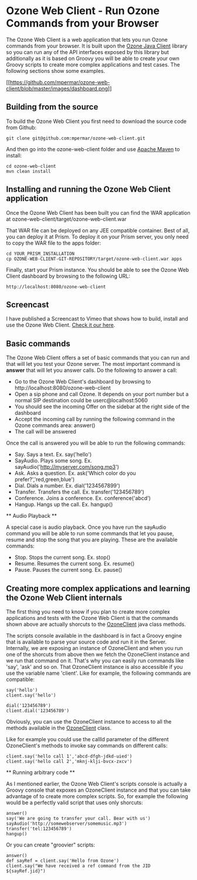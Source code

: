 # Ozone Web Client - Run Ozone Commands from your Browser

The Ozone Web Client is a web application that lets you run Ozone commands from your browser. It is built upon the [Ozone Java Client](https://github.com/tropo/tropo2/tree/master/ozone-java-client) library so you can run any of the API interfaces exposed by this library but additionally as it is based on Groovy you will be able to create your own Groovy scripts to create more complex applications and test cases. The following sections show some examples.

[[https://github.com/mpermar/ozone-web-client/blob/master/images/dashboard.png]]

## Building from the source

To build the Ozone Web Client you first need to download the source code from Github:

	git clone git@github.com:mpermar/ozone-web-client.git
	
And then go into the ozone-web-client folder and use [Apache Maven](http://maven.apache.org) to install:

	cd ozone-web-client
	mvn clean install
	
## Installing and running the Ozone Web Client application

Once the Ozone Web Client has been built you can find the WAR application at ozone-web-client/target/ozone-web-client.war

That WAR file can be deployed on any JEE compatible container. Best of all, you can deploy it at Prism. To deploy it on your Prism server, you only need to copy the WAR file to the apps folder:

	cd YOUR_PRISM_INSTALLATION
	cp OZONE-WEB-CLIENT-GIT-REPOSITORY/target/ozone-web-client.war apps

Finally, start your Prism instance. You should be able to see the Ozone Web Client dashboard by browsing to the following URL:

	http://localhost:8080/ozone-web-client

## Screencast

I have published a Screencast to Vimeo that shows how to build, install and use the Ozone Web Client. [Check it our here](http://www.vimeo.com/23868385). 

## Basic commands

The Ozone Web Client offers a set of basic commands that you can run and that will let you test your Ozone server. The most important command is **answer** that will let you answer calls. Do the following to answer a call:

- Go to the Ozone Web Client's dashboard by browsing to http://localhost:8080/ozone-web-client
- Open a sip phone and call Ozone. It depends on your port number but a normal SIP destination could be userc@localhost:5060
- You should see the incoming Offer on the sidebar at the right side of the dashboard
- Accept the incoming call by running the following command in the Ozone commands area: answer()
- The call will be answered

Once the call is answered you will be able to run the following commands:

- Say. Says a text. Ex. say('hello')
- SayAudio. Plays some song. Ex. sayAudio('http://myserver.com/song.mp3')
- Ask. Asks a question. Ex. ask('Which color do you prefer?','red,green,blue')
- Dial. Dials a number. Ex. dial('1234567899')
- Transfer. Transfers the call. Ex. transfer('123456789')
- Conference. Joins a conference. Ex. conference('abcd')
- Hangup. Hangs up the call. Ex. hangup()
	   	
** Audio Playback **

A special case is audio playback. Once you have run the sayAudio command you will be able to run some commands that let you pause, resume and stop the song that you are playing. These are the available commands:

- Stop. Stops the current song. Ex. stop()
- Resume. Resumes the current song. Ex. resume()
- Pause. Pauses the current song. Ex. pause()

## Creating more complex applications and learning the Ozone Web Client internals

The first thing you need to know if you plan to create more complex applications and tests with the Ozone Web Client is that the commands shown above are actually shorcuts to the [OzoneClient](https://github.com/tropo/tropo2/blob/master/ozone-java-client/src/main/java/com/voxeo/ozone/client/OzoneClient.java) java class methods. 

The scripts console available in the dashboard is in fact a Groovy engine that is available to parse your source code and run it in the Server. Internally, we are exposing an instance of OzoneClient and when you run one of the shorcuts from above then we fetch the OzoneClient instance and we run that command on it. That's why you can easily run commands like 'say', 'ask' and so on. That OzoneClient instance is also accessible if you use the variable name 'client'. Like for example, the following commands are compatible:

	say('hello')
	client.say('hello')

	dial('123456789')
	client.dial('123456789')

Obviously, you can use the OzoneClient instance to access to all the methods available in the [OzoneClient](https://github.com/tropo/tropo2/blob/master/ozone-java-client/src/main/java/com/voxeo/ozone/client/OzoneClient.java) class. 

Like for example you could use the callId parameter of the different OzoneClient's methods to invoke say commands on different calls:

	client.say('hello call 1','abcd-dfgh-jdkd-uied')       
	client.say('hello call 2','mknj-klji-bvcx-zxcv')       

** Running arbitrary code **

As I mentioned earlier, the Ozone Web Client's scripts console is actually a Groovy console that expoxes an OzoneClient instance and that you can take advantage of to create more complex scripts. So, for example the following would be a perfectly valid script that uses only shorcuts:

	answer()
	say('We are going to transfer your call. Bear with us')
	sayAudio('http://somewebserver/somemusic.mp3')
	transfer('tel:123456789')
	hangup()	

Or you can create "groovier" scripts:

	answer()
	def sayRef = client.say('Hello from Ozone')
	client.say("We have received a ref command from the JID ${sayRef.jid}")
		